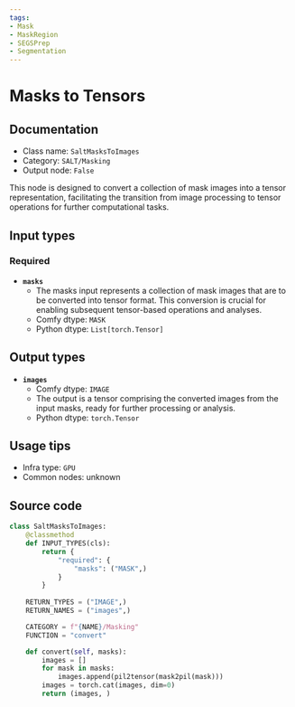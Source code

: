 ```yaml
---
tags:
- Mask
- MaskRegion
- SEGSPrep
- Segmentation
---
```


# Masks to Tensors
## Documentation
- Class name: `SaltMasksToImages`
- Category: `SALT/Masking`
- Output node: `False`

This node is designed to convert a collection of mask images into a tensor representation, facilitating the transition from image processing to tensor operations for further computational tasks.
## Input types
### Required
- **`masks`**
    - The masks input represents a collection of mask images that are to be converted into tensor format. This conversion is crucial for enabling subsequent tensor-based operations and analyses.
    - Comfy dtype: `MASK`
    - Python dtype: `List[torch.Tensor]`
## Output types
- **`images`**
    - Comfy dtype: `IMAGE`
    - The output is a tensor comprising the converted images from the input masks, ready for further processing or analysis.
    - Python dtype: `torch.Tensor`
## Usage tips
- Infra type: `GPU`
- Common nodes: unknown


## Source code
```python
class SaltMasksToImages:
    @classmethod
    def INPUT_TYPES(cls):
        return {
            "required": {
                "masks": ("MASK",)
            }
        }
    
    RETURN_TYPES = ("IMAGE",)
    RETURN_NAMES = ("images",)

    CATEGORY = f"{NAME}/Masking"
    FUNCTION = "convert"

    def convert(self, masks):
        images = []
        for mask in masks:
            images.append(pil2tensor(mask2pil(mask)))
        images = torch.cat(images, dim=0)
        return (images, )

```

